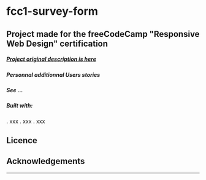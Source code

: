 # fcc1-survey-form

## Project made for the freeCodeCamp "Responsive Web Design" certification

##### [Project original description is here](#)

##### Personnal additionnal Users stories

##### See ...

##### Built with:
. xxx
. xxx
. xxx


## Licence

## Acknowledgements

---
